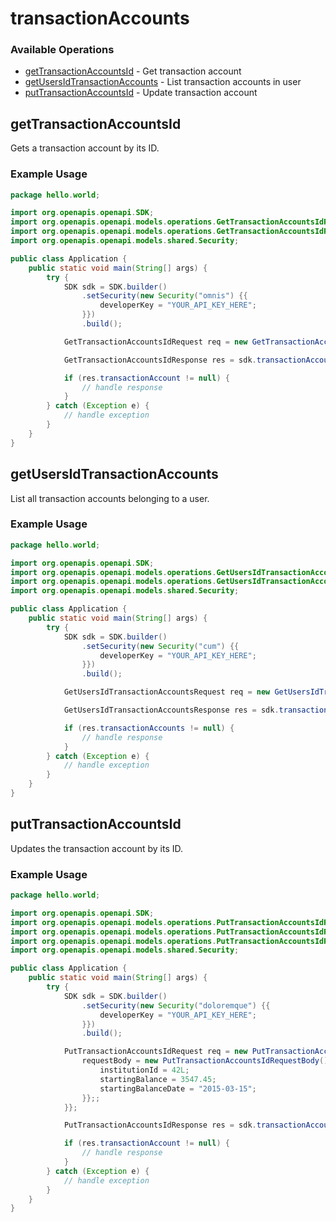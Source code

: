 # transactionAccounts

### Available Operations

* [getTransactionAccountsId](#gettransactionaccountsid) - Get transaction account
* [getUsersIdTransactionAccounts](#getusersidtransactionaccounts) - List transaction accounts in user
* [putTransactionAccountsId](#puttransactionaccountsid) - Update transaction account

## getTransactionAccountsId

Gets a transaction account by its ID.

### Example Usage

```java
package hello.world;

import org.openapis.openapi.SDK;
import org.openapis.openapi.models.operations.GetTransactionAccountsIdRequest;
import org.openapis.openapi.models.operations.GetTransactionAccountsIdResponse;
import org.openapis.openapi.models.shared.Security;

public class Application {
    public static void main(String[] args) {
        try {
            SDK sdk = SDK.builder()
                .setSecurity(new Security("omnis") {{
                    developerKey = "YOUR_API_KEY_HERE";
                }})
                .build();

            GetTransactionAccountsIdRequest req = new GetTransactionAccountsIdRequest(451159L);            

            GetTransactionAccountsIdResponse res = sdk.transactionAccounts.getTransactionAccountsId(req);

            if (res.transactionAccount != null) {
                // handle response
            }
        } catch (Exception e) {
            // handle exception
        }
    }
}
```

## getUsersIdTransactionAccounts

List all transaction accounts belonging to a user.

### Example Usage

```java
package hello.world;

import org.openapis.openapi.SDK;
import org.openapis.openapi.models.operations.GetUsersIdTransactionAccountsRequest;
import org.openapis.openapi.models.operations.GetUsersIdTransactionAccountsResponse;
import org.openapis.openapi.models.shared.Security;

public class Application {
    public static void main(String[] args) {
        try {
            SDK sdk = SDK.builder()
                .setSecurity(new Security("cum") {{
                    developerKey = "YOUR_API_KEY_HERE";
                }})
                .build();

            GetUsersIdTransactionAccountsRequest req = new GetUsersIdTransactionAccountsRequest(19987L);            

            GetUsersIdTransactionAccountsResponse res = sdk.transactionAccounts.getUsersIdTransactionAccounts(req);

            if (res.transactionAccounts != null) {
                // handle response
            }
        } catch (Exception e) {
            // handle exception
        }
    }
}
```

## putTransactionAccountsId

Updates the transaction account by its ID.

### Example Usage

```java
package hello.world;

import org.openapis.openapi.SDK;
import org.openapis.openapi.models.operations.PutTransactionAccountsIdRequest;
import org.openapis.openapi.models.operations.PutTransactionAccountsIdRequestBody;
import org.openapis.openapi.models.operations.PutTransactionAccountsIdResponse;
import org.openapis.openapi.models.shared.Security;

public class Application {
    public static void main(String[] args) {
        try {
            SDK sdk = SDK.builder()
                .setSecurity(new Security("doloremque") {{
                    developerKey = "YOUR_API_KEY_HERE";
                }})
                .build();

            PutTransactionAccountsIdRequest req = new PutTransactionAccountsIdRequest(441711L) {{
                requestBody = new PutTransactionAccountsIdRequestBody() {{
                    institutionId = 42L;
                    startingBalance = 3547.45;
                    startingBalanceDate = "2015-03-15";
                }};;
            }};            

            PutTransactionAccountsIdResponse res = sdk.transactionAccounts.putTransactionAccountsId(req);

            if (res.transactionAccount != null) {
                // handle response
            }
        } catch (Exception e) {
            // handle exception
        }
    }
}
```
